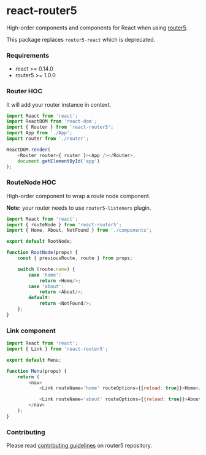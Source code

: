 # react-router5

High-order components and components for React when using [router5](https://github.com/router5/router5).

This package replaces `router5-react` which is deprecated.

### Requirements

- react >= 0.14.0
- router5 >= 1.0.0


### Router HOC

It will add your router instance in context.

```javascript
import React from 'react';
import ReactDOM from 'react-dom';
import { Router } from 'react-router5';
import App from './App';
import router from './router';

ReactDOM.render(
    <Router router={ router }><App /></Router>,
    document.getElementById('app')
);
```

### RouteNode HOC

High-order component to wrap a route node component.

__Note:__ your router needs to use `router5-listeners` plugin.

```javascript
import React from 'react';
import { routeNode } from 'react-router5';
import { Home, About, NotFound } from './components';

export default RootNode;

function RootNode(props) {
    const { previousRoute, route } from props;

    switch (route.name) {
        case 'home':
            return <Home/>;
        case 'about':
            return <About/>;
        default:
            return <NotFound/>;
    };
}

```

### Link component

```javascript
import React from 'react';
import { Link } from 'react-router5';

export default Menu;

function Menu(props) {
    return (
        <nav>
            <Link routeName='home' routeOptions={{reload: true}}>Home</Link>

            <Link routeName='about' routeOptions={{reload: true}}>About</Link>
        </nav>
    );
}
```


### Contributing

Please read [contributing guidelines](https://github.com/router5/router5/blob/master/CONTRIBUTING.md) on router5 repository.
